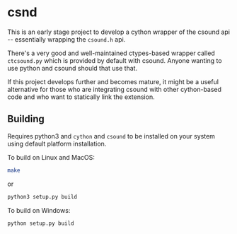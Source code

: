 # csnd

This is an early stage project to develop a cython wrapper of the csound api -- essentially wrapping the `csound.h` api.

There's a very good and well-maintained ctypes-based wrapper called `ctcsound.py` which is provided by default with csound. Anyone wanting to use python and csound should that use that.

If this project develops further and becomes mature, it might be a useful alternative for those who are integrating csound with other cython-based code and who want to statically link the extension.

## Building

Requires python3 and `cython` and `csound` to be installed on your system using default platform installation.

To build on Linux and MacOS:

```sh
make
```

or

```sh
python3 setup.py build
```

To build on Windows:

```sh
python setup.py build
```
